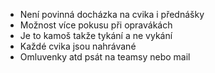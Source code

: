 - Není povinná docházka na cvika i přednášky
- Možnost více pokusu při opravákách
- Je to kamoš takže tykání a ne vykání
- Každé cvika jsou nahrávané
- Omluvenky atd psát na teamsy nebo mail
